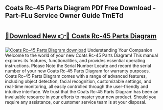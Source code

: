## Coats Rc-45 Parts Diagram PDf Free Download - Part-FLu Service Owner Guide TmETd

# <h2><a href="http://dfi71o3.blite.top/?on=Coats+Rc-45+Parts+Diagram">🔗Download New 👉🔴 Coats Rc-45 Parts Diagram</a></h2>

[![Coats Rc-45 Parts Diagram download](https://i.imgur.com/lujVjoI.png)](http://dfi71o3.blite.top/?on=Coats+Rc-45+Parts+Diagram)
Understanding Your Companion Welcome to the world of your new Coats Rc-45 Parts Diagram! This manual explores its features, functionalities, and provides essential operating instructions. Please Note the Serial Number Locate and record the serial number of your new Coats Rc-45 Parts Diagram for warranty purposes. Coats Rc-45 Parts Diagram comes with a range of advanced features, including object detection, facial recognition, customizable settings, and real-time monitoring, all easily controlled through the user-friendly and intuitive interface. We trust that the Coats Rc-45 Parts Diagram has been an invaluable resource in your efforts to master your new product. Should you require any assistance, our customer service team is at your disposal.
